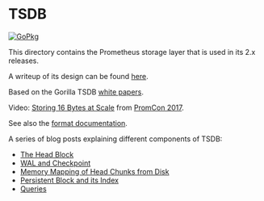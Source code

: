 # TSDB 

[![GoPkg](https://pkg.go.dev/badge/github.com/prometheus/prometheus/tsdb.svg)](https://pkg.go.dev/github.com/prometheus/prometheus/tsdb)

This directory contains the Prometheus storage layer that is used in its 2.x releases.

A writeup of its design can be found [here](https://fabxc.org/blog/2017-04-10-writing-a-tsdb/).

Based on the Gorilla TSDB [white papers](http://www.vldb.org/pvldb/vol8/p1816-teller.pdf).

Video: [Storing 16 Bytes at Scale](https://youtu.be/b_pEevMAC3I) from [PromCon 2017](https://promcon.io/2017-munich/).

See also the [format documentation](docs/format/README.md).

A series of blog posts explaining different components of TSDB:
* [The Head Block](https://ganeshvernekar.com/blog/prometheus-tsdb-the-head-block/)
* [WAL and Checkpoint](https://ganeshvernekar.com/blog/prometheus-tsdb-wal-and-checkpoint/)
* [Memory Mapping of Head Chunks from Disk](https://ganeshvernekar.com/blog/prometheus-tsdb-mmapping-head-chunks-from-disk/)
* [Persistent Block and its Index](https://ganeshvernekar.com/blog/prometheus-tsdb-persistent-block-and-its-index/)
* [Queries](https://ganeshvernekar.com/blog/prometheus-tsdb-queries/)